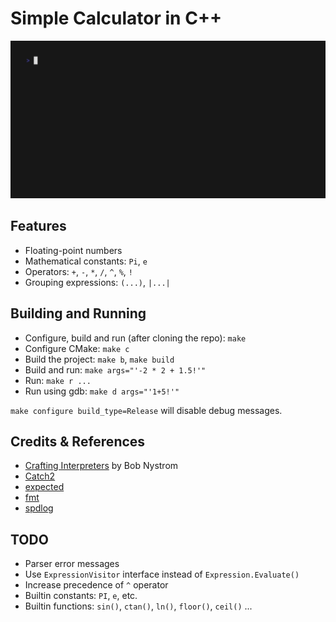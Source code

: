 # Simple Calculator in C++

![preview.gif](.github/preview.gif)

## Features
- Floating-point numbers
- Mathematical constants: `Pi`, `e`
- Operators: `+`, `-`, `*`, `/`, `^`, `%`, `!`
- Grouping expressions: `(...)`, `|...|`

## Building and Running
- Configure, build and run (after cloning the repo): `make`
- Configure CMake: `make c`
- Build the project: `make b`, `make build`
- Build and run: `make args="'-2 * 2 + 1.5!'"`
- Run: `make r ...`
- Run using gdb: `make d args="'1+5!'"`

`make configure build_type=Release` will disable debug messages.

## Credits & References
- [Crafting Interpreters](https://craftinginterpreters.com/) by Bob Nystrom
- [Catch2](https://github.com/catchorg/Catch2/)
- [expected](https://github.com/TartanLlama/expected)
- [fmt](https://github.com/fmtlib/fmt)
- [spdlog](https://github.com/gabime/spdlog)

## TODO
- Parser error messages
- Use `ExpressionVisitor` interface instead of `Expression.Evaluate()`
- Increase precedence of `^` operator
- Builtin constants: `PI`, `e`, etc.
- Builtin functions: `sin()`, `ctan()`, `ln()`, `floor()`, `ceil()` ...
